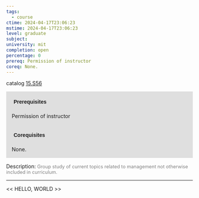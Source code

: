 ```yaml
---
tags:
  - course
ctime: 2024-04-17T23:06:23
mstime: 2024-04-17T23:06:23
level: graduate
subject: 
university: mit
completion: open
percentage: 0
prereq: Permission of instructor
coreq: None.
---
```


catalog [15.S56](http://student.mit.edu/catalog/m15c.html#15.S56)

<span style="display: block; padding: 15px; background-color: rgb(100, 100, 100, 0.2);"><font id="m_prereq1367_0" style="display: block; font-family: Arial, sans-serif; font-weight: bold; padding: 5px">Prerequisites</font><br><span id="prereq1367_0">Permission of instructor</span></span>
<span style="display: block; padding: 15px; background-color: rgb(100, 100, 100, 0.2);"><font id="m_coreq1367_0" style="display: block; font-family: Arial, sans-serif; font-weight: bold; padding: 5px">Corequisites</font><br><span id="coreq1367_0">None.</span></span>

<font style="">Description:</font>
<font style="color: grey; font-size: 0.8rem;">Group study of current topics related to management not otherwise included in curriculum.</font>



---

<< HELLO, WORLD >>
